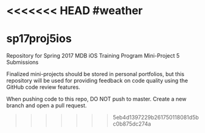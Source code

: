 <<<<<<< HEAD
#weather
=======
# sp17proj5ios

Repository for Spring 2017 MDB iOS Training Program Mini-Project 5 Submissions

Finalized mini-projects should be stored in personal portfolios, but this repository will be used for providing feedback on code quality using the GitHub code review features.

When pushing code to this repo, DO NOT push to master. Create a new branch and open a pull request.
>>>>>>> 5eb4d1397229b261750118081d5bc0b875dc274a
